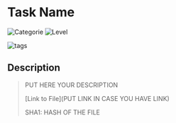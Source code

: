 # Task Name
![Categorie](https://img.shields.io/badge/Category-Binary%20Exploitation-red?style=for-the-badge) ![Level](https://img.shields.io/badge/Difficulty-Easy-green?style=for-the-badge)

![tags](https://img.shields.io/badge/Tag-BufferOverflow%20%20ELF-blue)

## Description
> PUT HERE YOUR DESCRIPTION
>
> [Link to File](PUT LINK IN CASE YOU HAVE LINK)
>
> SHA1: HASH OF THE FILE 
